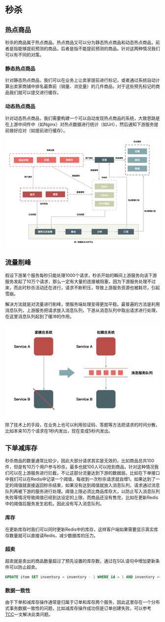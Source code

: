 # 秒杀

## 热点商品

秒杀的商品属于热点商品。热点商品又可以分为静态热点商品和动态热点商品，前者是指能够提前预测的商品，后者是指不能提前预测的商品。针对这两种情况我们可以有不同的对策。

### 静态热点商品

针对静态热点商品，我们可以在业务上让卖家提前进行标记，或者通过系统自动计算出卖家商铺中排名最靠前（销量、浏览量）的几件商品，对于这些预先标记的商品我们就可以提交进行缓存。

### 动态热点商品

针对动态热点商品，我们需要构建一个可以自动发现热点商品的系统，大致思路是在上游中间件中（如Nginx）对热点数据进行统计（如Url），然后通知下游服务提前做好应对（如提前进行缓存）。

![](resources/seckill_1.jpg)

## 流量削峰

假设下游某个服务每秒只能处理1000个请求，秒杀开始的瞬间上游服务向该下游服务发起了10万个请求，那么一定有大量的连接被阻塞，因为下游服务处理不过来，而此时秒杀活动还在进行，请求不断积压，导致上游服务资源也被耗尽，引起雪崩。

解决方法就是对流量进行削峰，使服务端处理变得更加平稳。最普遍的方法是利用消息队列，上游服务把请求放入消息队列，下游从消息队列中取出请求进行处理，在这里消息队列起到了缓冲的作用。

![](resources/seckill_2.jpg)

除了技术上的手段，在业务上也可以利用验证码、答题等方法把请求的时间分散，比如本来10万个请求在1秒内发出，现在变成5秒内发出。

## 下单减库存

秒杀商品的数量通常比较少，因此大部分请求其实是无效的，比如商品总共100件，但是有10万个用户参与秒杀，最多也就100人可以抢到商品，针对这种情况我们可以在上游服务进行拦截，不让这部分流量达到下游的数据层。比如在下单接口中我们可以在Redis中记录一个阈值，每收到一次秒杀请求就自增1，如果达到了一定的阈值就直接返回秒杀结束，如果没有达到阈值就放入消息队列，请求通过消息队列再被下游的服务进行处理。阈值上限必须比商品库存大，以防止写入消息队列失败等情况导致阈值已经到达设定的上限，而商品还没有售完，比如在更新Redis中的阈值后服务发生宕机，因此没有写入消息队列。

### 库存

在更新库存时我们可以同时更新Redis中的库存，这样客户端如果需要显示真实库存数量就可以直接读Redis，减少数据库的压力。

### 超卖

超卖就是卖出的商品数量超过了预先设置的库存数，通过在SQL语句中增加更新条件可以防止超卖。

```sql
UPDATE item SET inventory = inventory - 1 WHERE id = 1 AND inventory >= 1;
```

### 数据一致性

由于下单和减库存操作通常是归属于订单和库存两个服务，因此这里存在一个分布式事务数据一致性的问题，比如减库存操作成功但是订单创建失败，可以参考[TCC](https://github.com/pojozhang/playground/blob/master/problems/architecture/try-confirm-cancel.md)一文解决此类问题。
